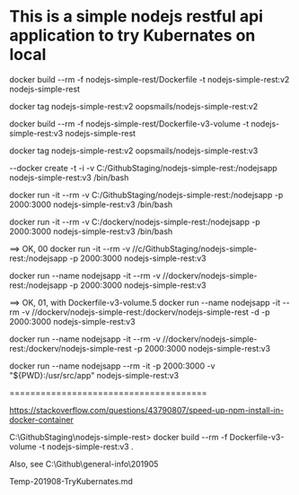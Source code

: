 
# This is a simple nodejs restful api application to try Kubernates on local

docker build --rm -f nodejs-simple-rest/Dockerfile -t nodejs-simple-rest:v2 nodejs-simple-rest

docker tag nodejs-simple-rest:v2 oopsmails/nodejs-simple-rest:v2



docker build --rm -f nodejs-simple-rest/Dockerfile-v3-volume -t nodejs-simple-rest:v3 nodejs-simple-rest

docker tag nodejs-simple-rest:v2 oopsmails/nodejs-simple-rest:v3

--docker create -t -i -v C:/GithubStaging/nodejs-simple-rest:/nodejsapp nodejs-simple-rest:v3 /bin/bash


docker run -it --rm -v C:/GithubStaging/nodejs-simple-rest:/nodejsapp -p 2000:3000 nodejs-simple-rest:v3 /bin/bash

docker run -it --rm -v C:/dockerv/nodejs-simple-rest:/nodejsapp -p 2000:3000 nodejs-simple-rest:v3 /bin/bash

==> OK, 00
docker run -it --rm -v //c/GithubStaging/nodejs-simple-rest:/nodejsapp -p 2000:3000 nodejs-simple-rest:v3


docker run --name nodejsapp -it --rm -v //dockerv/nodejs-simple-rest:/nodejsapp -p 2000:3000 nodejs-simple-rest:v3


==> OK, 01, with Dockerfile-v3-volume.5
docker run --name nodejsapp -it --rm -v //dockerv/nodejs-simple-rest:/dockerv/nodejs-simple-rest -d -p 2000:3000 nodejs-simple-rest:v3

docker run --name nodejsapp -it --rm -v //dockerv/nodejs-simple-rest:/dockerv/nodejs-simple-rest -p 2000:3000 nodejs-simple-rest:v3


docker run --name nodejsapp --rm -it -p 2000:3000 -v "${PWD}:/usr/src/app" nodejs-simple-rest:v3


======================================

https://stackoverflow.com/questions/43790807/speed-up-npm-install-in-docker-container


C:\GithubStaging\nodejs-simple-rest> docker build --rm -f Dockerfile-v3-volume -t nodejs-simple-rest:v3 .


Also, see C:\Github\general-info\201905

Temp-201908-TryKubernates.md





